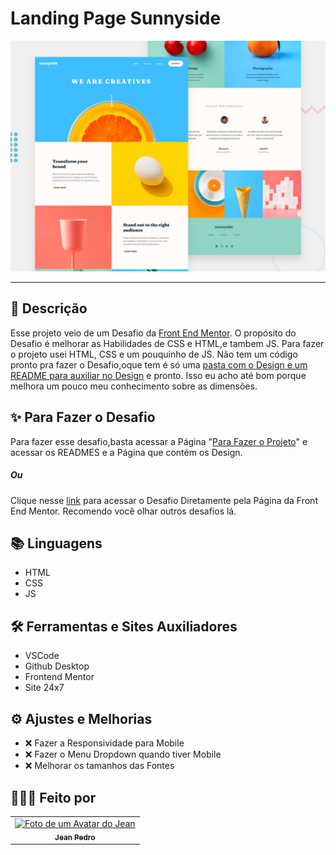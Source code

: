 # Landing Page Sunnyside



<img src="./Para fazer o Projeto/design/desktop-preview.jpg" alt="">

---

## 📝 Descrição

Esse projeto veio de um Desafio da [Front End Mentor](https://www.frontendmentor.io/home). O propósito do Desafio é melhorar as Habilidades de CSS e HTML,e tambem JS.
Para fazer o projeto usei HTML, CSS e um pouquinho de JS. Não tem um código pronto pra fazer o Desafio,oque tem é só uma [pasta com o Design e um README para auxiliar no Design](https://github.com/Jeanaraga/Pagina-de-Destino-Agencia/tree/main/Para%20fazer%20o%20Projeto) e pronto. Isso eu acho até bom porque melhora um pouco meu conhecimento sobre as dimensões.

## ✨ Para Fazer o Desafio

Para fazer esse desafio,basta acessar a Página "[Para Fazer o Projeto](https://github.com/Jeanaraga/Pagina-de-Destino-Agencia/tree/main/Para%20fazer%20o%20Projeto)" e acessar os READMES e a Página que contém os Design.

##### Ou

Clique nesse [link](https://www.frontendmentor.io/challenges/sunnyside-agency-landing-page-7yVs3B6ef/hub/sunnyside-agency-landing-page-BxY83kCQV) para acessar o Desafio Diretamente pela Página da Front End Mentor. Recomendo você olhar outros desafios lá.

## 📚 Linguagens

- HTML
- CSS
- JS

##  🛠 Ferramentas e Sites Auxiliadores

- VSCode
- Github Desktop
- Frontend Mentor
- Site 24x7

## ⚙️ Ajustes e Melhorias

- ❌ Fazer a Responsividade para Mobile
- ❌ Fazer o Menu Dropdown quando tiver Mobile
- ❌ Melhorar os tamanhos das Fontes

## 👨🏾‍💻 Feito por 

<table>
  <tr>
    <td align="center">
    <a href="#">
        <img src="https://avatars.githubusercontent.com/u/93811651?s=400&u=8310b85f88bc81cc9c031997caea03d4aec65d5c&v=4" width="100px;" alt="Foto de um Avatar do Jean"/><br>
        <sub>
          <b>Jean Pedro</b>
        </sub>
      </a>
    </td>
  </tr>
</table>

